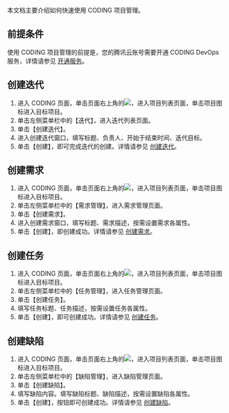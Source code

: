 本文档主要介绍如何快速使用 CODING 项目管理。


## 前提条件
使用 CODING 项目管理的前提是，您的腾讯云账号需要开通 CODING DevOps 服务，详情请参见 [开通服务](https://cloud.tencent.com/document/product/1113/37266)。

## 创建迭代
1. 进入 CODING 页面，单击页面右上角的<img src ="https://main.qcloudimg.com/raw/7531b01c25014beb2754277107fc4ab1.png" style ="margin:0">，进入项目列表页面，单击项目图标进入目标项目。
2. 单击左侧菜单栏中的【迭代】，进入迭代列表页面。
3. 单击【创建迭代】。
4. 进入创建迭代窗口，填写标题、负责人、开始于结束时间、迭代目标。
5. 单击【创建】，即可完成迭代的创建。详情请参见 [创建迭代](https://cloud.tencent.com/document/product/1113/36823#.E5.88.9B.E5.BB.BA.E4.B8.8E.E7.BC.96.E8.BE.91.E8.BF.AD.E4.BB.A3)。

## 创建需求
1. 进入 CODING 页面，单击页面右上角的<img src ="https://main.qcloudimg.com/raw/7531b01c25014beb2754277107fc4ab1.png" style ="margin:0">，进入项目列表页面，单击项目图标进入目标项目。
2. 单击左侧菜单栏中的【需求管理】，进入需求管理页面。
3. 单击【创建需求】。
4. 进入创建需求窗口，填写标题、需求描述，按需设置需求各属性。
5. 单击【创建】，即创建成功。详情请参见 [创建需求](https://cloud.tencent.com/document/product/1113/36833#.E5.88.9B.E5.BB.BA.E9.9C.80.E6.B1.82)。

## 创建任务
1. 进入 CODING 页面，单击页面右上角的<img src ="https://main.qcloudimg.com/raw/7531b01c25014beb2754277107fc4ab1.png" style ="margin:0">，进入项目列表页面，单击项目图标进入目标项目。
2. 单击左侧菜单栏中的【任务管理】，进入任务管理页面。
3. 单击【创建任务】。
4. 填写任务标题、任务描述，按需设置任务各属性。
5. 单击【创建】，即可创建成功。详情请参见 [创建任务](https://cloud.tencent.com/document/product/1113/36836#.E5.88.9B.E5.BB.BA.E4.BB.BB.E5.8A.A1)。

## 创建缺陷
1. 进入 CODING 页面，单击页面右上角的<img src ="https://main.qcloudimg.com/raw/7531b01c25014beb2754277107fc4ab1.png" style ="margin:0">，进入项目列表页面，单击项目图标进入目标项目。
2. 单击左侧菜单栏中的【缺陷管理】，进入缺陷管理页面。
3. 单击【创建缺陷】。
4. 填写缺陷内容。填写缺陷标题、缺陷描述，按需设置缺陷各属性。
5. 单击【创建】，按钮即可创建成功。详情请参见 [创建缺陷](https://cloud.tencent.com/document/product/1113/36846#.E5.88.9B.E5.BB.BA.E7.BC.BA.E9.99.B7)。


